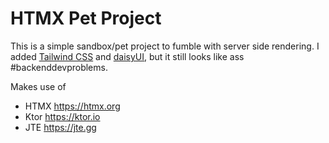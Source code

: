 # HTMX Pet Project

This is a simple sandbox/pet project to fumble with server side rendering.
I added [Tailwind CSS](https://tailwindcss.com) and [daisyUI](https://daisyui.com), but it still looks like ass
#backenddevproblems.

Makes use of

* HTMX https://htmx.org
* Ktor https://ktor.io
* JTE https://jte.gg
